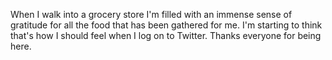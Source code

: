When I walk into a grocery store I'm filled with an immense sense of gratitude for all the food that has been gathered for me. I'm starting to think that's how I should feel when I log on to Twitter. Thanks everyone for being here.

